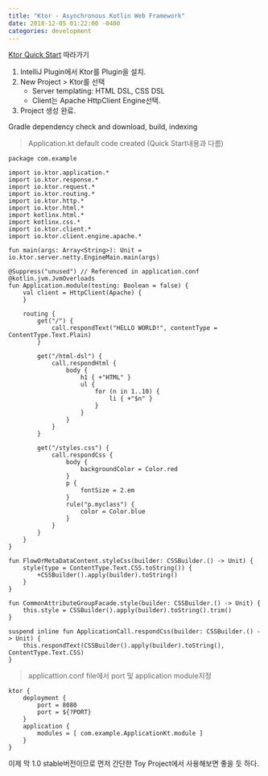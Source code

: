 ```yaml
---
title: "Ktor - Asynchronous Kotlin Web Framework"
date: 2018-12-05 01:22:00 -0400
categories: development
---
```

[Ktor Quick Start](https://ktor.io/quickstart/index.html) 따라가기
1. IntelliJ Plugin에서 Ktor를 Plugin을 설치.
2. New Project > Ktor를 선택
    - Server templating: HTML DSL, CSS DSL
    - Client는 Apache HttpClient Engine선택.
3. Project 생성 완료.

Gradle dependency check and download, build, indexing

>Application.kt default code created (Quick Start내용과 다름)
```
package com.example

import io.ktor.application.*
import io.ktor.response.*
import io.ktor.request.*
import io.ktor.routing.*
import io.ktor.http.*
import io.ktor.html.*
import kotlinx.html.*
import kotlinx.css.*
import io.ktor.client.*
import io.ktor.client.engine.apache.*

fun main(args: Array<String>): Unit = io.ktor.server.netty.EngineMain.main(args)

@Suppress("unused") // Referenced in application.conf
@kotlin.jvm.JvmOverloads
fun Application.module(testing: Boolean = false) {
    val client = HttpClient(Apache) {
    }

    routing {
        get("/") {
            call.respondText("HELLO WORLD!", contentType = ContentType.Text.Plain)
        }

        get("/html-dsl") {
            call.respondHtml {
                body {
                    h1 { +"HTML" }
                    ul {
                        for (n in 1..10) {
                            li { +"$n" }
                        }
                    }
                }
            }
        }

        get("/styles.css") {
            call.respondCss {
                body {
                    backgroundColor = Color.red
                }
                p {
                    fontSize = 2.em
                }
                rule("p.myclass") {
                    color = Color.blue
                }
            }
        }
    }
}

fun FlowOrMetaDataContent.styleCss(builder: CSSBuilder.() -> Unit) {
    style(type = ContentType.Text.CSS.toString()) {
        +CSSBuilder().apply(builder).toString()
    }
}

fun CommonAttributeGroupFacade.style(builder: CSSBuilder.() -> Unit) {
    this.style = CSSBuilder().apply(builder).toString().trim()
}

suspend inline fun ApplicationCall.respondCss(builder: CSSBuilder.() -> Unit) {
    this.respondText(CSSBuilder().apply(builder).toString(), ContentType.Text.CSS)
}
```


>applicattion.conf file에서 port 및 application module지정

```
ktor {
    deployment {
        port = 8080
        port = ${?PORT}
    }
    application {
        modules = [ com.example.ApplicationKt.module ]
    }
}
```

이제 막 1.0 stable버전이므로 먼저 간단한 Toy Project에서 사용해보면 좋을 듯 하다.
